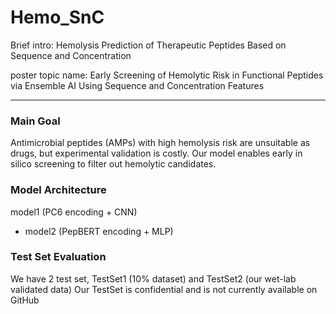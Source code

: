 # Hemo_SnC
Brief intro: Hemolysis Prediction of Therapeutic Peptides Based on Sequence and Concentration

poster topic name: Early Screening of Hemolytic Risk in Functional Peptides via Ensemble AI Using Sequence and Concentration Features

---

### Main Goal 
Antimicrobial peptides (AMPs) with high hemolysis risk are unsuitable as drugs, but experimental validation is costly. Our model enables early in silico screening to filter out hemolytic candidates.


### Model Architecture

model1 (PC6 encoding + CNN)

- model2 (PepBERT encoding + MLP)


### Test Set Evaluation
We have 2 test set, TestSet1 (10% dataset) and TestSet2 (our wet-lab validated data)
Our TestSet is confidential and is not currently available on GitHub

